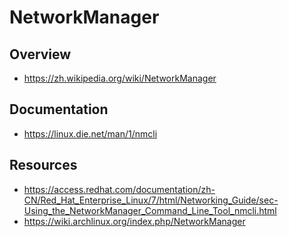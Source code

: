 # NetworkManager

## Overview

- https://zh.wikipedia.org/wiki/NetworkManager

## Documentation

- https://linux.die.net/man/1/nmcli

## Resources

- https://access.redhat.com/documentation/zh-CN/Red_Hat_Enterprise_Linux/7/html/Networking_Guide/sec-Using_the_NetworkManager_Command_Line_Tool_nmcli.html
- https://wiki.archlinux.org/index.php/NetworkManager
